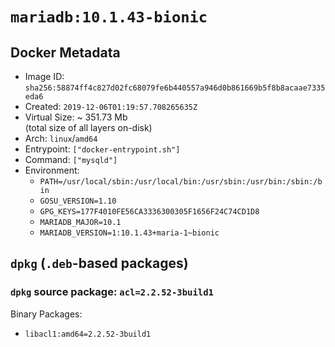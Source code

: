 # `mariadb:10.1.43-bionic`

## Docker Metadata

- Image ID: `sha256:58874ff4c827d02fc68079fe6b440557a946d0b861669b5f8b8acaae7335eda6`
- Created: `2019-12-06T01:19:57.708265635Z`
- Virtual Size: ~ 351.73 Mb  
  (total size of all layers on-disk)
- Arch: `linux`/`amd64`
- Entrypoint: `["docker-entrypoint.sh"]`
- Command: `["mysqld"]`
- Environment:
  - `PATH=/usr/local/sbin:/usr/local/bin:/usr/sbin:/usr/bin:/sbin:/bin`
  - `GOSU_VERSION=1.10`
  - `GPG_KEYS=177F4010FE56CA3336300305F1656F24C74CD1D8`
  - `MARIADB_MAJOR=10.1`
  - `MARIADB_VERSION=1:10.1.43+maria-1~bionic`

## `dpkg` (`.deb`-based packages)

### `dpkg` source package: `acl=2.2.52-3build1`

Binary Packages:

- `libacl1:amd64=2.2.52-3build1`
